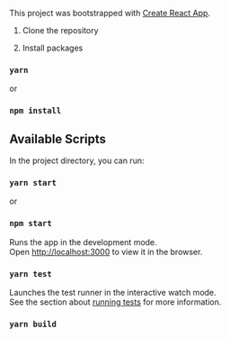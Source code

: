 This project was bootstrapped with [Create React App](https://github.com/facebook/create-react-app).

1. Clone the repository

2. Install packages

### `yarn`

or

### `npm install`

## Available Scripts

In the project directory, you can run:

### `yarn start`

or

### `npm start`

Runs the app in the development mode.<br />
Open [http://localhost:3000](http://localhost:3000) to view it in the browser.

### `yarn test`

Launches the test runner in the interactive watch mode.<br />
See the section about [running tests](https://facebook.github.io/create-react-app/docs/running-tests) for more information.

### `yarn build`


